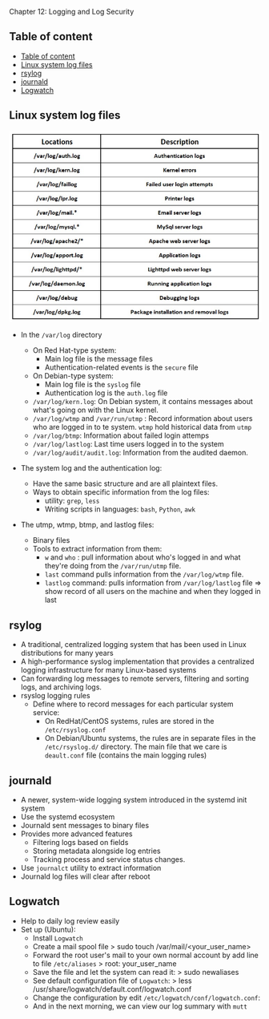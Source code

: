 Chapter 12: Logging and Log Security

## Table of content
- [Table of content](#table-of-content)
- [Linux system log files](#linux-system-log-files)
- [rsylog](#rsylog)
- [journald](#journald)
- [Logwatch](#logwatch)


## Linux system log files

![](IMG/2023-03-24-13-29-23.png)

- In the `/var/log` directory
  - On Red Hat-type system:
    - Main log file is the message files
    - Authentication-related events is the `secure` file
  - On Debian-type system:
    - Main log file is the `syslog` file
    - Authentication log is the `auth.log` file
  - `/var/log/kern.log`: On Debian system, it contains messages about what's going on with the Linux kernel.
  - `/var/log/wtmp` and `/var/run/utmp` : Record information about users who are logged in to te system. `wtmp` hold historical data from `utmp`
  - `/var/log/btmp`: Information about failed login attemps
  - `/var/log/lastlog`: Last time users logged in to the system
  - `/var/log/audit/audit.log`: Information from the audited daemon.

- The system log and the authentication log: 
  - Have the same basic structure and are all plaintext files.   
  - Ways to obtain specific information from the log files:
    - utility: `grep`, `less`
    - Writing scripts in languages: `bash`, `Python`, `awk`
- The utmp, wtmp, btmp, and lastlog files:
  - Binary files
  - Tools to extract information from them:
    - `w` and `who` : pull information about who's logged in and what they're doing from the `/var/run/utmp` file.
    - `last` command pulls information from the `/var/log/wtmp` file.
    - `lastlog` command: pulls information from `/var/log/lastlog` file => show record of all users on the machine and when they logged in last

## rsylog

- A traditional, centralized logging system that has been used in Linux distributions for many years
- A high-performance syslog implementation that provides a centralized logging infrastructure for many Linux-based systems
- Can forwarding log messages to remote servers, filtering and sorting logs, and archiving logs.
- rsyslog logging rules
  - Define where to record messages for each particular system service:
    - On RedHat/CentOS systems, rules are stored in the `/etc/rsyslog.conf`
    - On Debian/Ubuntu systems, the rules are in separate files in the `/etc/rsyslog.d/` directory. The main file that we care is `deault.conf` file (contains the main logging rules)


## journald

- A newer, system-wide logging system introduced in the systemd init system
- Use the systemd ecosystem
- Journald sent messages to binary files
- Provides more advanced features
  - Filtering logs based on fields
  - Storing metadata alongside log entries
  - Tracking process and service status changes.
- Use `journalct` utility to extract information
- Journald log files will clear after reboot

## Logwatch

- Help to daily log review easily
- Set up (Ubuntu):
  - Install `Logwatch`
  - Create a mail spool file
        > sudo touch /var/mail/<your_user_name>
  - Forward the root user's mail to your own normal account by add line to file `/etc/aliases`
        > root:     your_user_name
  - Save the file and let the system can read it:
        > sudo newaliases
  - See default configuration file of `Logwatch`:
        > less /usr/share/logwatch/default.conf/logwatch.conf
  - Change the configuration by edit `/etc/logwatch/conf/logwatch.conf`:
  - And in the next morning, we can view our log summary with `mutt`
  




